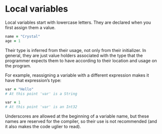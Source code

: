 # Local variables

Local variables start with lowercase letters. They are declared when you first assign them a value.

``` ruby
name = "Crystal"
age = 1
```

Their type is inferred from their usage, not only from their initializer. In general, they are just value holders associated with the type that the programmer expects them to have according to their location and usage on the program.

For example, reassigning a variable with a different expression makes it have that expression’s type:

``` ruby
var = "Hello"
# At this point 'var' is a String

var = 1
# At this point 'var' is an Int32
```

Underscores are allowed at the beginning of a variable name, but these names are reserved for the compiler, so their use is not recommended (and it also makes the code uglier to read).
